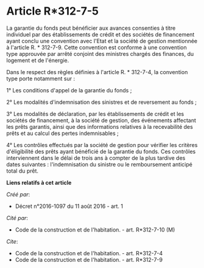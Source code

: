 # Article R*312-7-5

La garantie du fonds peut bénéficier aux avances consenties à titre individuel par des établissements de crédit et des
sociétés de financement ayant conclu une convention avec l'Etat et la société de gestion mentionnée à l'article R. * 312-7-9.
Cette convention est conforme à une convention type approuvée par arrêté conjoint des ministres chargés des finances, du
logement et de l'énergie. 

Dans le respect des règles définies à l'article R. * 312-7-4, la convention type porte notamment sur : 

1° Les conditions d'appel de la garantie du fonds ; 

2° Les modalités d'indemnisation des sinistres et de reversement au fonds ; 

3° Les modalités de déclaration, par les établissements de crédit et les sociétés de financement, à la société de gestion,
des événements affectant les prêts garantis, ainsi que des informations relatives à la recevabilité des prêts et au calcul
des pertes indemnisables ; 

4° Les contrôles effectués par la société de gestion pour vérifier les critères d'éligibilité des prêts ayant bénéficié de la
garantie du fonds. Ces contrôles interviennent dans le délai de trois ans à compter de la plus tardive des dates suivantes :
l'indemnisation du sinistre ou le remboursement anticipé total du prêt.

**Liens relatifs à cet article**

_Créé par_:

  - Décret n°2016-1097 du 11 août 2016 - art. 1

_Cité par_:

  - Code de la construction et de l'habitation. - art. R*312-7-10 (M)

_Cite_:

  - Code de la construction et de l'habitation. - art. R*312-7-4
  - Code de la construction et de l'habitation. - art. R*312-7-9
